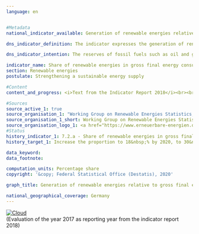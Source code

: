 ```yaml
---                   
language: en                   


#Metadata                   
national_indicator_available: Generation of renewable energies relative to gross final energy consumption                   

dns_indicator_definition: The indicator expresses the generation of renewable energies relative to gross final energy consumption. Gross final energy consumption covers energy consumption by end consumers and transmission losses as well as the self-consumption of the energy generation sector.                   

dns_indicator_intention: The reserves of fossil fuels such as oil and gas are limited, and their use is associated with greenhouse gas emissions. Switching to renewable energies (natural energy sources that constantly regenerate) serves to reduce energy-related emissions and hence the extent of climate change. In addition, dependency on energy imports and the consumption of resources is reduced as well as technical innovations are promoted. For this reason, the goal of the Federal Government is to increase the share of renewable energy in gross final energy consumption to 18&nbsp;% by 2020, to 30&nbsp;% by 2030 and to 60&nbsp;% by 2050                   

indicator_name: Share of renewable energies in gross final energy consumption                   
section: Renewable energies                   
postulate: Strengthening a sustainable energy supply                   

#Content                    
content_and_progress: <i>Text from the Indicator Report 2018</i><br><br>For this indicator, the energy generated from renewable sources (including hydropower, wind power on land and at sea, solar energy and geothermal energy, biomass or biogenic waste) is expressed relative to all energy sources consumed in Germany. In addition to renewable energy, this also includes imported electricity and fossil fuels such as lignite and hard coal, oil and gas. Another characteristic of the indicator is that energy consumption is taken into account in all areas of application. This includes its use in the form of mechanical energy, as electric power, heat or fuel in the transport sector.<br><br>The indicator is calculated by the Working Group on Renewable Energies Statistics (AGEE-Stat), but without taking into account the calculation rules pursuant to the EU Renewable Energy Directive (Directive 2009/28/EC), which applies an average value across several years for hydropower and wind power due to their annually varying supply. Instead, the actually generated electricity quantities (of wind power and hydropower) are taken into account for this report (energy concept of the Federal Government).<br><br>Concerning the methodology for calculating the indicator, it should be noted that imports and exports of electricity are not fully included in the final energy consumption of renewable energy sources, whereas they are included in the gross final energy consumption. In this respect, the indicator can over- or underestimate the share of renewable energies in gross final energy consumption depending on the foreign trade balance. A positive net export balance of electricity – as has been the case since 2001 – would thus mean that the actual share of renewable energies would be lower than shown by the indicator.<br><br>Between 1990 and 2017, the share of renewable energy in final gross energy consumption rose from 2.0&nbsp;% to 15.6&nbsp;%. If the trend continues at the average pace seen in the past few years, the goal for 2020 will not be achieved. The use of renewable energies varies significantly depending on the sector. 51.6&nbsp;% of the total energy produced from renewable energies in 2017 was used for electricity generation, 40.2&nbsp;% for heat generation and 8.2&nbsp;% for biogenic fuels. Biomass with a share of 54.5&nbsp;% and wind power with a share of 25.2&nbsp;% of all renewable sources played the most important role as energy sources.<br><br>The indicator has cross-references to indicators 3.2.a “Emissions of air pollutants”, 7.2.b “Share of electricity from renewable energy sources in electricity consumption” and 13.1.a “Greenhouse gas emissions”.                   

#Sources
source_active_1: true                           
source_organisation_1: "Working Group on Renewable Energies Statistics, Federal Ministry for Economic Affairs and Energy, data updated: August 2018"                           
source_organisation_1_short: Working Group on Renewable Energies Statistics, Federal Ministry for Economic Affairs and Energy                           
source_organisation_logo_1: <a href="https://www.erneuerbare-energien.de/EE/Navigation/DE/Service/Erneuerbare_Energien_in_Zahlen/Arbeitsgruppe/arbeitsgruppe_ee.html"><img src="https://g205sdgs.github.io/sdg-indicators/public/LogosEn/ageestat.png" alt="Logo Working Group on Renewable Energies Statistics, Federal Ministry for Economic Affairs and Energy" title="Click here to visit the homepage of the organization" /></a>
#Status                   
history_indicator_1: 7.2.a - Share of renewable energies in gross final energy consumption                   
history_target_1: Increase the proportion to 18&nbsp;% by 2020, to 30&nbsp;% by 2030 and to 60&nbsp;% by 2050 

data_keyword:                    
data_footnote:                    

computation_units: Percentage share                   
copyright: '&copy; Federal Statistical Office (Destatis), 2020'                   

graph_title: Generation of renewable energies relative to gross final energy consumption                   

national_geographical_coverage: Germany                   
---
```

<div>                           
  <div class="my-header">                           
    <a href="https://sustainabledevelopment-deutschland.github.io/en/status/"><img src="https://g205sdgs.github.io/sdg-indicators/public/Wettersymbole/Wolke.png" title="The indicator is moving in the right direction but if the trend continues, the target value will be missed by more than 20&nbsp;% in the target year" alt="Cloud" />                           
    </a>                           
  </div>
  <div class="my-header-note">
    <span>(Evaluation of the year 2017 as reporting year from the indicator report 2018)</span>
  </div>                           
</div>